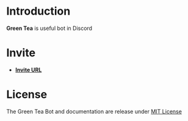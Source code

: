 # Introduction
**Green Tea** is useful bot in Discord

# Invite
- **[Invite URL](https://discord.com/oauth2/authorize?client_id=1246253759336677499)**

# License
The Green Tea Bot and documentation are release under [MIT License](https://github.com/hewkawar/GreenTea-Bot/blob/main/LICENSE)